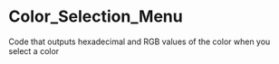 # Color_Selection_Menu
Code that outputs hexadecimal and RGB values of the color when you select a color
